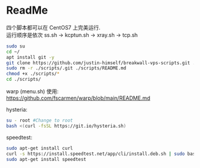 # ReadMe

四个脚本都可以在 CentOS7 上完美运行.  
运行顺序是依次 ss.sh -> kcptun.sh -> xray.sh -> tcp.sh

```bash
sudo su
cd ~/
apt install git -y
git clone https://github.com/justin-himself/breakwall-vps-scripts.git ./scripts
sudo rm -r ./scripts/.git ./scripts/README.md
chmod +x ./scripts/*
cd ./scripts/
```

warp (menu.sh) 使用: https://github.com/fscarmen/warp/blob/main/README.md

hysteria:

```bash
su - root #Change to root
bash <(curl -fsSL https://git.io/hysteria.sh)
```

speedtest:

```bash
sudo apt-get install curl
curl -s https://install.speedtest.net/app/cli/install.deb.sh | sudo bash
sudo apt-get install speedtest
```
